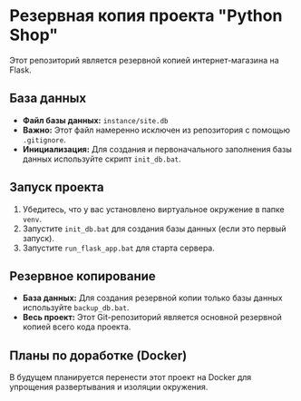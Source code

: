 # Резервная копия проекта "Python Shop"

Этот репозиторий является резервной копией интернет-магазина на Flask.

## База данных

*   **Файл базы данных:** `instance/site.db`
*   **Важно:** Этот файл намеренно исключен из репозитория с помощью `.gitignore`.
*   **Инициализация:** Для создания и первоначального заполнения базы данных используйте скрипт `init_db.bat`.

## Запуск проекта

1.  Убедитесь, что у вас установлено виртуальное окружение в папке `venv`.
2.  Запустите `init_db.bat` для создания базы данных (если это первый запуск).
3.  Запустите `run_flask_app.bat` для старта сервера.

## Резервное копирование

*   **База данных:** Для создания резервной копии только базы данных используйте `backup_db.bat`.
*   **Весь проект:** Этот Git-репозиторий является основной резервной копией всего кода проекта.

## Планы по доработке (Docker)

В будущем планируется перенести этот проект на Docker для упрощения развертывания и изоляции окружения.

